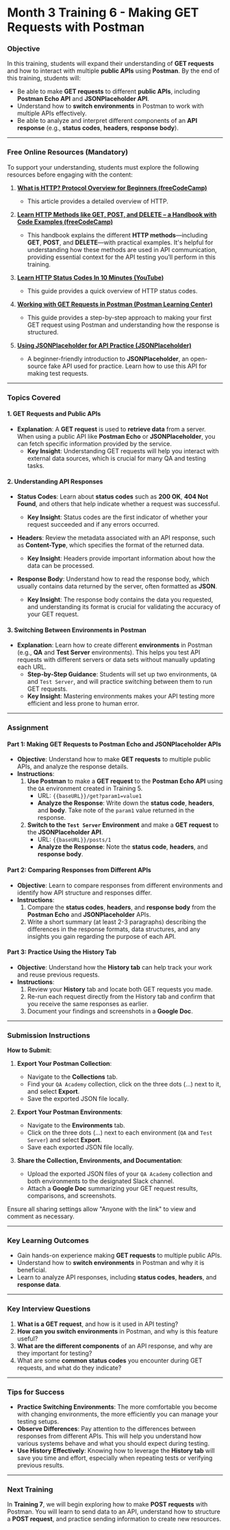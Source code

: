 # **Month 3 Training 6 - Making GET Requests with Postman**

### **Objective**

In this training, students will expand their understanding of **GET requests** and how to interact with multiple **public APIs** using **Postman**. By the end of this training, students will:

- Be able to make **GET requests** to different **public APIs**, including **Postman Echo API** and **JSONPlaceholder API**.
- Understand how to **switch environments** in Postman to work with multiple APIs effectively.
- Be able to analyze and interpret different components of an **API response** (e.g., **status codes**, **headers**, **response body**).

---

### **Free Online Resources** (Mandatory)

To support your understanding, students must explore the following resources before engaging with the content:

1. **[What is HTTP? Protocol Overview for Beginners (freeCodeCamp)](https://www.freecodecamp.org/news/what-is-http/)**
   - This article provides a detailed overview of HTTP.

2. **[Learn HTTP Methods like GET, POST, and DELETE – a Handbook with Code Examples (freeCodeCamp)](https://www.freecodecamp.org/news/learn-http-methods-like-get-post-and-delete-a-handbook-with-code-examples/)**
   - This handbook explains the different **HTTP methods**—including **GET**, **POST**, and **DELETE**—with practical examples. It's helpful for understanding how these methods are used in API communication, providing essential context for the API testing you’ll perform in this training.

3. **[Learn HTTP Status Codes In 10 Minutes (YouTube)](https://www.youtube.com/watch?v=wJa5CTIFj7U)**
   - This guide provides a quick overview of HTTP status codes.

3. **[Working with GET Requests in Postman (Postman Learning Center)](https://learning.postman.com/docs/sending-requests/requests/#making-your-first-get-request)**
   - This guide provides a step-by-step approach to making your first GET request using Postman and understanding how the response is structured.

4. **[Using JSONPlaceholder for API Practice (JSONPlaceholder)](https://jsonplaceholder.typicode.com/guide/)**
   - A beginner-friendly introduction to **JSONPlaceholder**, an open-source fake API used for practice. Learn how to use this API for making test requests.

---

### **Topics Covered**

#### **1. GET Requests and Public APIs**

- **Explanation**: A **GET request** is used to **retrieve data** from a server. When using a public API like **Postman Echo** or **JSONPlaceholder**, you can fetch specific information provided by the service.
  - **Key Insight**: Understanding GET requests will help you interact with external data sources, which is crucial for many QA and testing tasks.

#### **2. Understanding API Responses**

- **Status Codes**: Learn about **status codes** such as **200 OK**, **404 Not Found**, and others that help indicate whether a request was successful.
  - **Key Insight**: Status codes are the first indicator of whether your request succeeded and if any errors occurred.

- **Headers**: Review the metadata associated with an API response, such as **Content-Type**, which specifies the format of the returned data.
  - **Key Insight**: Headers provide important information about how the data can be processed.

- **Response Body**: Understand how to read the response body, which usually contains data returned by the server, often formatted as **JSON**.
  - **Key Insight**: The response body contains the data you requested, and understanding its format is crucial for validating the accuracy of your GET request.

#### **3. Switching Between Environments in Postman**

- **Explanation**: Learn how to create different **environments** in Postman (e.g., **QA** and **Test Server** environments). This helps you test API requests with different servers or data sets without manually updating each URL.
  - **Step-by-Step Guidance**: Students will set up two environments, `QA` and `Test Server`, and will practice switching between them to run GET requests.
  - **Key Insight**: Mastering environments makes your API testing more efficient and less prone to human error.

---

### **Assignment**

#### **Part 1: Making GET Requests to Postman Echo and JSONPlaceholder APIs**

- **Objective**: Understand how to make **GET requests** to multiple public APIs, and analyze the response details.
- **Instructions**:
  1. **Use Postman** to make a **GET request** to the **Postman Echo API** using the `QA` environment created in Training 5.
     - URL: `{{baseURL}}/get?param1=value1`
     - **Analyze the Response**: Write down the **status code**, **headers**, and **body**. Take note of the `param1` value returned in the response.
  2. **Switch to the `Test Server` Environment** and make a **GET request** to the **JSONPlaceholder API**.
     - URL: `{{baseURL}}/posts/1`
     - **Analyze the Response**: Note the **status code**, **headers**, and **response body**.

#### **Part 2: Comparing Responses from Different APIs**

- **Objective**: Learn to compare responses from different environments and identify how API structure and responses differ.
- **Instructions**:
  1. Compare the **status codes**, **headers**, and **response body** from the **Postman Echo** and **JSONPlaceholder** APIs.
  2. Write a short summary (at least 2-3 paragraphs) describing the differences in the response formats, data structures, and any insights you gain regarding the purpose of each API.

#### **Part 3: Practice Using the History Tab**

- **Objective**: Understand how the **History tab** can help track your work and reuse previous requests.
- **Instructions**:
  1. Review your **History** tab and locate both GET requests you made.
  2. Re-run each request directly from the History tab and confirm that you receive the same responses as earlier.
  3. Document your findings and screenshots in a **Google Doc**.

---

### **Submission Instructions**

**How to Submit**:

1. **Export Your Postman Collection**:
   - Navigate to the **Collections** tab.
   - Find your `QA Academy` collection, click on the three dots (...) next to it, and select **Export**.
   - Save the exported JSON file locally.

2. **Export Your Postman Environments**:
   - Navigate to the **Environments** tab.
   - Click on the three dots (...) next to each environment (`QA` and `Test Server`) and select **Export**.
   - Save each exported JSON file locally.

3. **Share the Collection, Environments, and Documentation**:
   - Upload the exported JSON files of your `QA Academy` collection and both environments to the designated Slack channel.
   - Attach a **Google Doc** summarizing your GET request results, comparisons, and screenshots.

Ensure all sharing settings allow "Anyone with the link" to view and comment as necessary.

---

### **Key Learning Outcomes**

- Gain hands-on experience making **GET requests** to multiple public APIs.
- Understand how to **switch environments** in Postman and why it is beneficial.
- Learn to analyze API responses, including **status codes**, **headers**, and **response data**.

---

### **Key Interview Questions**

1. **What is a GET request**, and how is it used in API testing?
2. **How can you switch environments** in Postman, and why is this feature useful?
3. **What are the different components** of an API response, and why are they important for testing?
4. What are some **common status codes** you encounter during GET requests, and what do they indicate?

---

### **Tips for Success**

- **Practice Switching Environments**: The more comfortable you become with changing environments, the more efficiently you can manage your testing setups.
- **Observe Differences**: Pay attention to the differences between responses from different APIs. This will help you understand how various systems behave and what you should expect during testing.
- **Use History Effectively**: Knowing how to leverage the **History tab** will save you time and effort, especially when repeating tests or verifying previous results.

---

### **Next Training**

In **Training 7**, we will begin exploring how to make **POST requests** with Postman. You will learn to send data to an API, understand how to structure a **POST request**, and practice sending information to create new resources.

